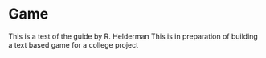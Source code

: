 # Game
This is a test of the guide by R. Helderman
This is in preparation of building a text based game for a college project
